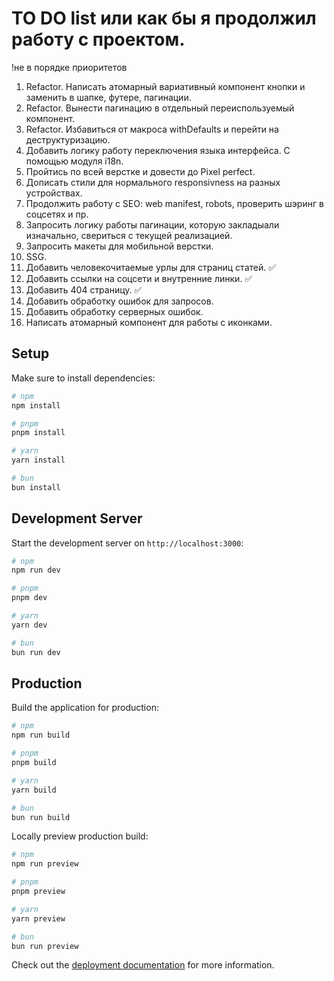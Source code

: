 # TO DO list или как бы я продолжил работу с проектом.

!не в порядке приоритетов

1. Refactor. Написать атомарный вариативный компонент кнопки и заменить в шапке, футере, пагинации.
2. Refactor. Вынести пагинацию в отдельный переиспользуемый компонент.
3. Refactor. Избавиться от макроса withDefaults и перейти на деструктуризацию.
4. Добавить логику работу переключения языка интерфейса. С помощью модуля i18n.
5. Пройтись по всей верстке и довести до Pixel perfect.
6. Дописать стили для нормального responsivness на разных устройствах.
7. Продолжить работу с SEO: web manifest, robots, проверить шэринг в соцсетях и пр.
8. Запросить логику работы пагинации, которую закладыали изначально, свериться с текущей реализацией.
9. Запросить макеты для мобильной верстки.
10. SSG.
11. Добавить человекочитаемые урлы для страниц статей. ✅
12. Добавить ссылки на соцсети и внутренние линки. ✅
13. Добавить 404 страницу. ✅
14. Добавить обработку ошибок для запросов.
15. Добавить обработку серверных ошибок.
16. Написать атомарный компонент для работы с иконками.

## Setup

Make sure to install dependencies:

```bash
# npm
npm install

# pnpm
pnpm install

# yarn
yarn install

# bun
bun install
```

## Development Server

Start the development server on `http://localhost:3000`:

```bash
# npm
npm run dev

# pnpm
pnpm dev

# yarn
yarn dev

# bun
bun run dev
```

## Production

Build the application for production:

```bash
# npm
npm run build

# pnpm
pnpm build

# yarn
yarn build

# bun
bun run build
```

Locally preview production build:

```bash
# npm
npm run preview

# pnpm
pnpm preview

# yarn
yarn preview

# bun
bun run preview
```

Check out the [deployment documentation](https://nuxt.com/docs/getting-started/deployment) for more information.
